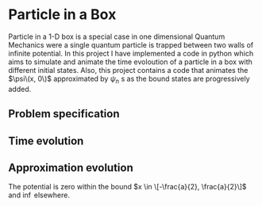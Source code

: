 # Particle in a Box
Particle in a 1-D box is a special case in one dimensional Quantum Mechanics were a single quantum particle is trapped between two walls of infinite potential. In this project I have implemented a code in python which aims to simulate and animate the time evoloution of a particle in a box with different initial states.
Also, this project contains a code that animates the $\psi\(x, 0\)$ approximated by $\psi_n$ s as the bound states are progressively added.

## Problem specification

## Time evolution

## Approximation evolution

The potential is zero within the bound $x \in \[-\frac{a}{2}, \frac{a}{2}\]$ and $\inf$ elsewhere.
